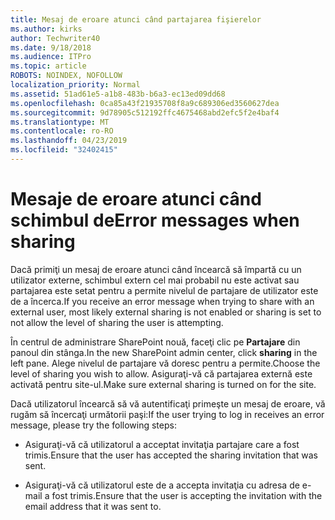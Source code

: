 ```yaml
---
title: Mesaj de eroare atunci când partajarea fişierelor
ms.author: kirks
author: Techwriter40
ms.date: 9/18/2018
ms.audience: ITPro
ms.topic: article
ROBOTS: NOINDEX, NOFOLLOW
localization_priority: Normal
ms.assetid: 51ad61e5-a1b8-483b-b6a3-ec13ed09dd68
ms.openlocfilehash: 0ca85a43f21935708f8a9c689306ed3560627dea
ms.sourcegitcommit: 9d78905c512192ffc4675468abd2efc5f2e4baf4
ms.translationtype: MT
ms.contentlocale: ro-RO
ms.lasthandoff: 04/23/2019
ms.locfileid: "32402415"
---
```

# <a name="error-messages-when-sharing"></a><span data-ttu-id="f190f-102">Mesaje de eroare atunci când schimbul de</span><span class="sxs-lookup"><span data-stu-id="f190f-102">Error messages when sharing</span></span>

<span data-ttu-id="f190f-103">Dacă primiţi un mesaj de eroare atunci când încearcă să împartă cu un utilizator externe, schimbul extern cel mai probabil nu este activat sau partajarea este setat pentru a permite nivelul de partajare de utilizator este de a încerca.</span><span class="sxs-lookup"><span data-stu-id="f190f-103">If you receive an error message when trying to share with an external user, most likely external sharing is not enabled or sharing is set to not allow the level of sharing the user is attempting.</span></span>
  
<span data-ttu-id="f190f-104">În centrul de administrare SharePoint nouă, faceţi clic pe **Partajare** din panoul din stânga.</span><span class="sxs-lookup"><span data-stu-id="f190f-104">In the  new SharePoint admin center, click **sharing** in the left pane.</span></span> <span data-ttu-id="f190f-105">Alege nivelul de partajare vă doresc pentru a permite.</span><span class="sxs-lookup"><span data-stu-id="f190f-105">Choose the level of sharing you wish to allow.</span></span> <span data-ttu-id="f190f-106">Asiguraţi-vă că partajarea externă este activată pentru site-ul.</span><span class="sxs-lookup"><span data-stu-id="f190f-106">Make sure external sharing is turned on for the site.</span></span> 
  
<span data-ttu-id="f190f-107">Dacă utilizatorul încearcă să vă autentificaţi primeşte un mesaj de eroare, vă rugăm să încercaţi următorii paşi:</span><span class="sxs-lookup"><span data-stu-id="f190f-107">If the user trying to log in receives an error message, please try the following steps:</span></span>
  
- <span data-ttu-id="f190f-108">Asiguraţi-vă că utilizatorul a acceptat invitaţia partajare care a fost trimis.</span><span class="sxs-lookup"><span data-stu-id="f190f-108">Ensure that the user has accepted the sharing invitation that was sent.</span></span>
    
- <span data-ttu-id="f190f-109">Asiguraţi-vă că utilizatorul este de a accepta invitaţia cu adresa de e-mail a fost trimis.</span><span class="sxs-lookup"><span data-stu-id="f190f-109">Ensure that the user is accepting the invitation with the email address that it was sent to.</span></span>
    

